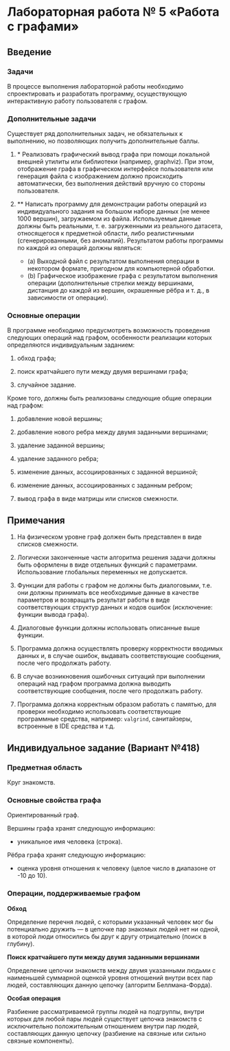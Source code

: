 # Лабораторная работа № 5 «Работа с графами»

## Введение

### Задачи

В процессе выполнения лабораторной работы необходимо cпроектировать и разработать программу, осуществующую интерактивную работу пользователя с графом.

### Дополнительные задачи

Существует ряд дополнительных задач, не обязательных к выполнению, но позволяющих получить дополнительные баллы.

1. \* Реализовать графический вывод графа при помощи локальной внешней утилиты или библиотеки (например, graphviz). При этом, отображение графа в графическом интерфейсе пользователя или генерация файла с изображением должно происходить автоматически, без выполнения действий вручную со стороны пользователя.

2. \*\* Написать программу для демонстрации работы операций из индивидуального задания на большом наборе данных (не менее 1000 вершин), загружаемом из файла. Используемые данные должны быть реальными, т. е. загруженными из реального датасета, относящегося к предметной области, либо реалистичными (cгенерированными, без аномалий). Результатом работы программы по каждой из операций должны являться:

    - (a) Выходной файл с результатом выполнения операции в некотором формате, пригодном для компьютерной обработки.
    - (b) Графическое изображение графа с результатом выполнения операции (дополнительные стрелки между вершинами, дистанция до каждой из вершин, окрашенные рёбра и т. д., в зависимости от операции).

### Основные операции

В программе необходимо предусмотреть возможность проведения следующих операций над графом, особенности реализации которых определяются индивидуальным заданием:

1. обход графа;

2. поиск кратчайшего пути между двумя вершинами графа;

3. случайное задание.

Кроме того, должны быть реализованы следующие общие операции над графом:

1. добавление новой вершины;

2. добавление нового ребра между двумя заданными вершинами;

3. удаление заданной вершины;

4. удаление заданного ребра;

5. изменение данных, ассоциированных с заданной вершиной;

6. изменение данных, ассоциированных с заданным ребром;

7. вывод графа в виде матрицы или списков смежности.

## Примечания

1. На физическом уровне граф должен быть представлен в виде списков смежности.

2. Логически законченные части алгоритма решения задачи должны быть оформлены в виде отдельных функций с параметрами. Использование глобальных переменных не допускается.

3. Функции для работы с графом не должны быть диалоговыми, т.е. они должны принимать все необходимые данные в качестве параметров и возвращать результат работы в виде соответствующих структур данных и кодов ошибок (исключение: функции вывода графа).

4. Диалоговые функции должны использовать описанные выше функции.

5. Программа должна осуществлять проверку корректности вводимых данных и, в случае ошибок, выдавать соответствующие сообщения, после чего продолжать работу.

6. В случае возникновения ошибочных ситуаций при выполнении операций над графом программа должна выводить соответствующие сообщения, после чего продолжать работу.

7. Программа должна корректным образом работать с памятью, для проверки необходимо использовать соответствующие программные средства, например: `valgrind`, санитайзеры, встроенные в IDE средства и т.д.

## Индивидуальное задание (Вариант №418)

### Предметная область

Круг знакомств.

### Основные свойства графа

Ориентированный граф.

Вершины графа хранят следующую информацию:

- уникальное имя человека (строка).

Рёбра графа хранят следующую информацию:

- оценка уровня отношения к человеку (целое число в диапазоне от -10 до 10).

### Операции, поддерживаемые графом

**Обход**

Определение перечня людей, с которыми указанный человек мог бы потенциально дружить — в цепочке пар знакомых людей нет ни одной, в которой люди относились бы друг к другу отрицательно (поиск в глубину).

**Поиск кратчайшего пути между двумя заданными вершинами**

Определение цепочки знакомств между двумя указанными людьми с наименьшей суммарной оценкой уровня отношений внутри всех пар людей, составляющих данную цепочку (алгоритм Беллмана-Форда).

**Особая операция**

Разбиение рассматриваемой группы людей на подгруппы, внутри которых для любой пары людей существует цепочка знакомств с исключительно положительным отношением внутри пар людей, составляющих данную цепочку (разбиение на связные или сильно связные компоненты).
